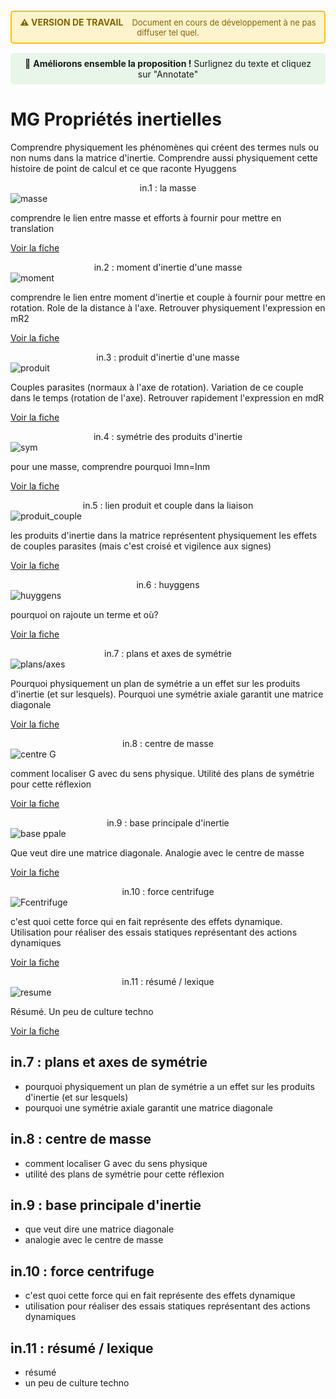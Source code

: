 <div style="background-color: #fff3cd; border: 2px solid #ffc107; border-radius: 5px; padding: 8px 12px; margin: 15px 0; text-align: center;">
  <strong style="color: #856404; font-size: 14px;">⚠️ VERSION DE TRAVAIL</strong>
  <span style="color: #856404; margin-left: 10px; font-size: 13px;">
    Document en cours de développement à ne pas diffuser tel quel.
  </span>
</div>

<div style="background-color: #e8f5e9; padding: 8px 12px; margin: 15px 0; border-radius: 5px; text-align: center; font-size: 14px;">
  💬 <strong>Améliorons ensemble la proposition !</strong> Surlignez du texte et cliquez sur "Annotate"
</div>


# MG Propriétés inertielles
Comprendre physiquement les phénomènes qui créent des termes nuls ou non nums dans la matrice d'inertie. 
Comprendre aussi physiquement cette histoire de point de calcul et ce que raconte Hyuggens


<div class="card-container">

  <!-- Carte 1 -->
  <div class="card">
    <div class="card-header" style="text-align: center;">
      in.1 : la masse
    </div>
    <div class="card-body">
      <img src="../../_static/images/MG/Inerties/inerties8.jpg" alt="masse" class="img-responsive">
      <p> comprendre le lien entre masse et efforts à fournir pour mettre en translation </p>
      <p class="card-footer-link">
        <a href="../MG_inerties/MG_inerties1.html" class="card-link">
          Voir la fiche <i class="fas fa-arrow-right"></i>
        </a>
      </p>
    </div>
  </div>

  <!-- Carte 2 -->
  <div class="card">
    <div class="card-header" style="text-align: center;">
      in.2 : moment d'inertie d'une masse
    </div>
    <div class="card-body">
      <img src="../../_static/images/MG/Inerties/inerties42.jpg" alt="moment" class="img-responsive">
      <p> comprendre le lien entre moment d'inertie et couple à fournir pour mettre en rotation. Role de la distance à l'axe. Retrouver physiquement l'expression en mR2 </p>
      <p class="card-footer-link">
        <a href="../MG_inerties/MG_inerties2.html" class="card-link">
          Voir la fiche <i class="fas fa-arrow-right"></i>
        </a>
      </p>
    </div>
  </div>

  <!-- Carte 3 -->
  <div class="card">
    <div class="card-header" style="text-align: center;">
      in.3 : produit d'inertie d'une masse
    </div>
    <div class="card-body">
      <img src="../../_static/images/MG/Inerties/inerties40.jpg" alt="produit" class="img-responsive">
      <p> Couples parasites (normaux à l'axe de rotation). Variation de ce couple dans le temps (rotation de l'axe). Retrouver rapidement l'expression en mdR </p>
      <p class="card-footer-link">
        <a href="../MG_inerties/MG_inerties3.html" class="card-link">
          Voir la fiche <i class="fas fa-arrow-right"></i>
        </a>
      </p>
    </div>
  </div>
  
  <!-- Carte 4 -->
  <div class="card">
    <div class="card-header" style="text-align: center;">
      in.4 : symétrie des produits d'inertie
    </div>
    <div class="card-body">
      <img src="../../_static/images/MG/Inerties/inerties40.jpg" alt="sym" class="img-responsive">
      <p> pour une masse, comprendre pourquoi Imn=Inm </p>
      <p class="card-footer-link">
        <a href="../MG_inerties/MG_inerties4.html" class="card-link">
          Voir la fiche <i class="fas fa-arrow-right"></i>
        </a>
      </p>
    </div>
  </div>

  <!-- Carte 5 -->
  <div class="card">
    <div class="card-header" style="text-align: center;">
      in.5 : lien produit et couple dans la liaison
    </div>
    <div class="card-body">
      <img src="../../_static/images/MG/Inerties/inerties45.png" alt="produit_couple" class="img-responsive">
      <p> les produits d'inertie dans la matrice représentent physiquement les effets de couples parasites (mais c'est croisé et vigilence aux signes) </p>
      <p class="card-footer-link">
        <a href="../MG_inerties/MG_inerties5.html" class="card-link">
          Voir la fiche <i class="fas fa-arrow-right"></i>
        </a>
      </p>
    </div>
  </div>

  <!-- Carte 6 -->
  <div class="card">
    <div class="card-header" style="text-align: center;">
      in.6 : huyggens
    </div>
    <div class="card-body">
      <img src="../../_static/images/MG/Inerties/inerties53.png" alt="huyggens" class="img-responsive">
      <p> pourquoi on rajoute un terme et où? </p>
      <p class="card-footer-link">
        <a href="../MG_inerties/MG_inerties6.html" class="card-link">
          Voir la fiche <i class="fas fa-arrow-right"></i>
        </a>
      </p>
    </div>
  </div>

  <!-- Carte 7 -->
  <div class="card">
    <div class="card-header" style="text-align: center;">
      in.7 : plans et axes de symétrie
    </div>
    <div class="card-body">
      <img src="../../_static/images/MG/Inerties/inerties65.png" alt="plans/axes" class="img-responsive">
      <p> Pourquoi physiquement un plan de symétrie a un effet sur les produits d'inertie (et sur lesquels). Pourquoi une symétrie axiale garantit une matrice diagonale </p>
      <p class="card-footer-link">
        <a href="../MG_inerties/MG_inerties7.html" class="card-link">
          Voir la fiche <i class="fas fa-arrow-right"></i>
        </a>
      </p>
    </div>
  </div>

  <!-- Carte 8 -->
  <div class="card">
    <div class="card-header" style="text-align: center;">
      in.8 : centre de masse
    </div>
    <div class="card-body">
      <img src="../../_static/images/MG/Inerties/inerties66.png" alt="centre G" class="img-responsive">
      <p> comment localiser G avec du sens physique. Utilité des plans de symétrie pour cette réflexion </p>
      <p class="card-footer-link">
        <a href="../MG_inerties/MG_inerties8.html" class="card-link">
          Voir la fiche <i class="fas fa-arrow-right"></i>
        </a>
      </p>
    </div>
  </div>

  <!-- Carte 9 -->
  <div class="card">
    <div class="card-header" style="text-align: center;">
      in.9 : base principale d'inertie
    </div>
    <div class="card-body">
      <img src="../../_static/images/MG/Inerties/inerties76.png" alt="base ppale" class="img-responsive">
      <p> Que veut dire une matrice diagonale. Analogie avec le centre de masse </p>
      <p class="card-footer-link">
        <a href="../MG_inerties/MG_inerties9.html" class="card-link">
          Voir la fiche <i class="fas fa-arrow-right"></i>
        </a>
      </p>
    </div>
  </div>

  <!-- Carte 10 -->
  <div class="card">
    <div class="card-header" style="text-align: center;">
      in.10 : force centrifuge
    </div>
    <div class="card-body">
      <img src="../../_static/images/MG/Inerties/inerties51.png" alt="Fcentrifuge" class="img-responsive">
      <p> c'est quoi cette force qui en fait représente des effets dynamique. Utilisation pour réaliser des essais statiques représentant des actions dynamiques </p>
      <p class="card-footer-link">
        <a href="../MG_inerties/MG_inerties10.html" class="card-link">
          Voir la fiche <i class="fas fa-arrow-right"></i>
        </a>
      </p>
    </div>
  </div>

  <!-- Carte 11 -->
  <div class="card">
    <div class="card-header" style="text-align: center;">
      in.11 : résumé / lexique
    </div>
    <div class="card-body">
      <img src="../../_static/images/wolver_inprogress.png" alt="resume" class="img-responsive">
      <p> Résumé. Un peu de culture techno </p>
      <p class="card-footer-link">
        <a href="../MG_inerties/MG_inerties11.html" class="card-link">
          Voir la fiche <i class="fas fa-arrow-right"></i>
        </a>
      </p>
    </div>
  </div>

</div>



<!--
## in.1 : la masse
- comprendre le lien entre masse et efforts à fournir pour mettre en translation  


## in.2 : moment d'inertie d'une masse
- comprendre le lien entre moment d'inertie et couple à fournir pour mettre en rotation
- role de la distance à l'axe
- retrouver physiquement l'expression en mR2

## in.3 : produit d'inertie d'une masse
- couples parasites (normaux à l'axe de rotation)
- variation de ce couple dans le temps (rotation de l'axe)  
- retrouver rapidement l'expression en mdR

## in.4 : symétrie des produits d'inertie
- pour une masse, comprendre pourquoi Imn=Inm

## in.5 : lien produit et couple dans la liaison
- les produits d'inertie dans la matrice représentent physiquement les effets de couples parasites (mais c'est croisé et vigilence aux signes)  

## in.6 : huyggens
- pourquoi on rajoute un terme et où?  
-->
## in.7 : plans et axes de symétrie
- pourquoi physiquement un plan de symétrie a un effet sur les produits d'inertie (et sur lesquels)  
- pourquoi une symétrie axiale garantit une matrice diagonale

## in.8 : centre de masse
- comment localiser G avec du sens physique
- utilité des plans de symétrie pour cette réflexion

## in.9 : base principale d'inertie
- que veut dire une matrice diagonale
- analogie avec le centre de masse  

## in.10 : force centrifuge
- c'est quoi cette force qui en fait représente des effets dynamique
- utilisation pour réaliser des essais statiques représentant des actions dynamiques

## in.11 : résumé / lexique
- résumé 
- un peu de culture techno  

<!--
## Test affichage Page par page

![Page 1 droite](../img/inerties/page_1_droite.png)

masse
![Page 2 gauche](../img/inerties/page_2_gauche.png)

moment d'inertie
![Page 2 droite](../img/inerties/page_2_droite.png)
![Page 3 gauche](../img/inerties/page_3_gauche.png)
![Page 3 droite](../img/inerties/page_3_droite.png)

produits d'inertie
![Page 4 gauche](../img/inerties/page_4_gauche.png)
![Page 4 droite](../img/inerties/page_4_droite.png)
![Page 5 gauche](../img/inerties/page_5_gauche.png)
![Page 5 droite](../img/inerties/page_5_droite.png)
![Page 6 gauche](../img/inerties/page_6_gauche.png)

symétrie matrice d'inertie
![Page 6 droite](../img/inerties/page_6_droite.png)
![Page 7 gauche](../img/inerties/page_7_gauche.png)
![Page 7 droite](../img/inerties/page_7_droite.png)

lien matrice et AM
![Page 8 gauche](../img/inerties/page_8_gauche.png)
![Page 8 droite](../img/inerties/page_8_droite.png)
![Page 9 gauche](../img/inerties/page_9_gauche.png)
![Page 9 droite](../img/inerties/page_9_droite.png)
![Page 10 gauche](../img/inerties/page_10_gauche.png)
![Page 10 droite](../img/inerties/page_10_droite.png)

vide
![Page 11 gauche](../img/inerties/page_11_gauche.png)

huyggens
![Page 11 droite](../img/inerties/page_11_droite.png)
![Page 12 gauche](../img/inerties/page_12_gauche.png)
![Page 12 droite](../img/inerties/page_12_droite.png)
![Page 13 gauche](../img/inerties/page_13_gauche.png)
![Page 13 droite](../img/inerties/page_13_droite.png)

vide
![Page 14 gauche](../img/inerties/page_14_gauche.png)

plans et axes de symétrie
![Page 14 droite](../img/inerties/page_14_droite.png)
![Page 15 gauche](../img/inerties/page_15_gauche.png)
![Page 15 droite](../img/inerties/page_15_droite.png)
![Page 16 gauche](../img/inerties/page_16_gauche.png)
![Page 16 droite](../img/inerties/page_16_droite.png)

vide
![Page 17 gauche](../img/inerties/page_17_gauche.png)

centre de masse
![Page 17 droite](../img/inerties/page_17_droite.png)

base principale
![Page 18 gauche](../img/inerties/page_18_gauche.png)
![Page 18 droite](../img/inerties/page_18_droite.png)
![Page 19 gauche](../img/inerties/page_19_gauche.png)
![Page 19 droite](../img/inerties/page_19_droite.png)
![Page 20 gauche](../img/inerties/page_20_gauche.png)
![Page 20 droite](../img/inerties/page_20_droite.png)

résumé
![Page 21 gauche](../img/inerties/page_21_gauche.png)
![Page 21 droite](../img/inerties/page_21_droite.png)

lexique
![Page 22 gauche](../img/inerties/page_22_gauche.png)
![Page 22 droite](../img/inerties/page_22_droite.png)

force centrifuge
![Page 23 gauche](../img/inerties/page_23_gauche.png)
![Page 23 droite](../img/inerties/page_23_droite.png)




## Test affichage Deux pages par deux pages

![Page 1](../img/inerties/0_page_1.png)
![Page 2](../img/inerties/0_page_2.png)
![Page 3](../img/inerties/0_page_3.png)
![Page 4](../img/inerties/0_page_4.png)
![Page 5](../img/inerties/0_page_5.png)
![Page 6](../img/inerties/0_page_6.png)
![Page 7](../img/inerties/0_page_7.png)
![Page 8](../img/inerties/0_page_8.png)
![Page 9](../img/inerties/0_page_9.png)
![Page 10](../img/inerties/0_page_10.png)
![Page 11](../img/inerties/0_page_11.png)
![Page 12](../img/inerties/0_page_12.png)
![Page 13](../img/inerties/0_page_13.png)
![Page 14](../img/inerties/0_page_14.png)
![Page 15](../img/inerties/0_page_15.png)
![Page 16](../img/inerties/0_page_16.png)
![Page 17](../img/inerties/0_page_17.png)
![Page 18](../img/inerties/0_page_18.png)
![Page 19](../img/inerties/0_page_19.png)
![Page 20](../img/inerties/0_page_20.png)
![Page 21](../img/inerties/0_page_21.png)
![Page 22](../img/inerties/0_page_21.png)
![Page 23](../img/inerties/0_page_23.png)


## Test affichage avec le pdf complet


<iframe src="../_static/pdfs/inerties_A4_2ppf_v3.pdf" width="100%" height="600px"></iframe>

-->
